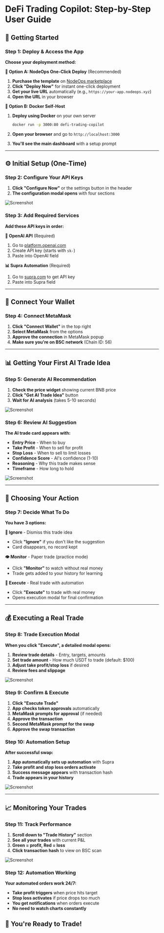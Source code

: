 # **DeFi Trading Copilot: Step-by-Step User Guide**

## **🚀 Getting Started**

### **Step 1: Deploy & Access the App**
**Choose your deployment method:**

**🎯 Option A: NodeOps One-Click Deploy** (Recommended)
1. **Purchase the template** on [NodeOps marketplace](https://nodeops.xyz)
2. **Click "Deploy Now"** for instant one-click deployment
3. **Get your live URL** automatically (e.g., `https://your-app.nodeops.xyz`)
4. **Open the URL** in your browser

**🐳 Option B: Docker Self-Host**
1. **Deploy using Docker** on your own server
   ```bash
   docker run -p 3000:80 defi-trading-copilot
   ```
2. **Open your browser** and go to `http://localhost:3000`

3. **You'll see the main dashboard** with a setup prompt

---

## **⚙️ Initial Setup (One-Time)**

### **Step 2: Configure Your API Keys**
1. **Click "Configure Now"** or the settings button in the header
2. **The configuration modal opens** with four sections

![Screenshot](images/step2.png)

### **Step 3: Add Required Services**
**Add these API keys in order:**

**🤖 OpenAI API** (Required)  
1. Go to [platform.openai.com](https://platform.openai.com/api-keys)
2. Create API key (starts with `sk-`)
3. Paste into OpenAI field

**📊 Supra Automation** (Required)
1. Go to [supra.com](https://supra.com) to get API key
2. Paste into Supra field 

---

## **🔗 Connect Your Wallet**

### **Step 4: Connect MetaMask**
1. **Click "Connect Wallet"** in the top right
2. **Select MetaMask** from the options
3. **Approve the connection** in MetaMask popup
4. **Make sure you're on BSC network** (Chain ID: 56)

---

## **📊 Getting Your First AI Trade Idea**

### **Step 5: Generate AI Recommendation**
1. **Check the price widget** showing current BNB price
2. **Click "Get AI Trade Idea"** button
3. **Wait for AI analysis** (takes 5-10 seconds)

![Screenshot](images/step5.png)

### **Step 6: Review AI Suggestion**
**The AI trade card appears with:**
- **Entry Price** - When to buy
- **Take Profit** - When to sell for profit  
- **Stop Loss** - When to sell to limit losses
- **Confidence Score** - AI's confidence (1-10)
- **Reasoning** - Why this trade makes sense
- **Timeframe** - How long to hold

![Screenshot](images/step6.png)

---

## **🎯 Choosing Your Action**

### **Step 7: Decide What To Do**
**You have 3 options:**

**🚫 Ignore** - Dismiss this trade idea
- Click **"Ignore"** if you don't like the suggestion
- Card disappears, no record kept

**👁️ Monitor** - Paper trade (practice mode)
- Click **"Monitor"** to watch without real money
- Trade gets added to your history for learning

**🚀 Execute** - Real trade with automation
- Click **"Execute"** to trade with real money
- Opens execution modal for final confirmation

---

## **💰 Executing a Real Trade**

### **Step 8: Trade Execution Modal**
**When you click "Execute", a detailed modal opens:**

1. **Review trade details** - Entry, targets, amounts
2. **Set trade amount** - How much USDT to trade (default: $100)
3. **Adjust take profit/stop loss** if desired
4. **Review fees and slippage**

![Screenshot](images/step8.png)

### **Step 9: Confirm & Execute**
1. **Click "Execute Trade"**
2. **App checks token approvals** automatically
3. **MetaMask prompts for approval** (if needed)
4. **Approve the transaction**
5. **Second MetaMask prompt for the swap**
6. **Approve the swap transaction**

### **Step 10: Automation Setup**
**After successful swap:**
1. **App automatically sets up automation** with Supra
2. **Take profit and stop loss orders activate**
3. **Success message appears** with transaction hash
4. **Trade appears in your history**

![Screenshot](images/step10.png)

---

## **📈 Monitoring Your Trades**

### **Step 11: Track Performance**
1. **Scroll down to "Trade History"** section
2. **See all your trades** with current P&L
3. **Green = profit, Red = loss**
4. **Click transaction hash** to view on BSC scan

![Screenshot](images/step11.png)

### **Step 12: Automation Working**
**Your automated orders work 24/7:**
- **Take profit triggers** when price hits target
- **Stop loss activates** if price drops too much
- **You get notifications** when orders execute
- **No need to watch charts constantly**




## **🎉 You're Ready to Trade!**